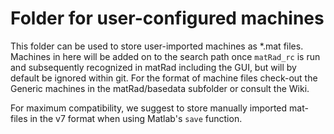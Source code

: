 # Folder for user-configured machines

This folder can be used to store user-imported machines as *.mat files. Machines in here will be added on to the search path once `matRad_rc` is run and subsequently recognized in matRad including the GUI, but will by default be ignored within git.
For the format of machine files check-out the Generic machines in the matRad/basedata subfolder or consult the Wiki.

For maximum compatibility, we suggest to store manually imported mat-files in the v7 format when using Matlab's `save` function.